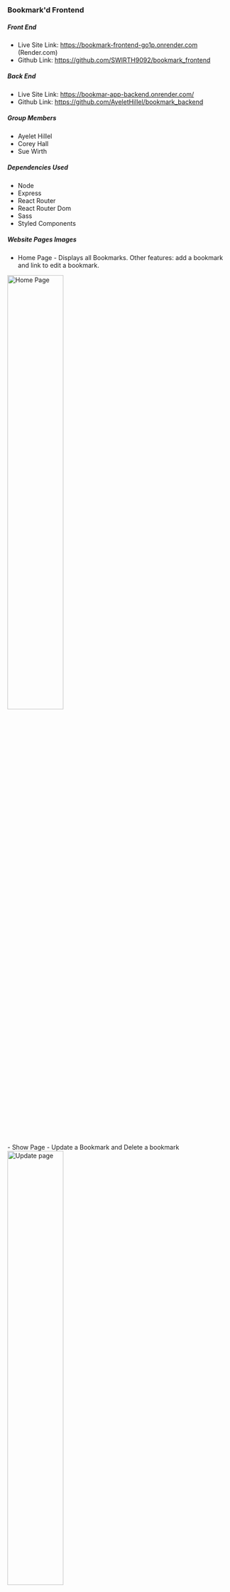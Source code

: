 ### Bookmark'd Frontend

##### Front End
- Live Site Link: https://bookmark-frontend-go1p.onrender.com  (Render.com)
- Github Link:  https://github.com/SWIRTH9092/bookmark_frontend

##### Back End
- Live Site Link:  https://bookmar-app-backend.onrender.com/
- Github Link:  https://github.com/AyeletHillel/bookmark_backend

##### Group Members
- Ayelet Hillel
- Corey Hall
- Sue Wirth

##### Dependencies Used
- Node
- Express
- React Router
- React Router Dom
- Sass
- Styled Components


##### Website Pages Images
- Home Page - Displays all Bookmarks.  Other features: add a bookmark and link to edit a bookmark.
<img src="https://i.imgur.com/2Dfcj2y.png" alt="Home Page" title="Home Page" width="50%"/>
<br>
- Show Page - Update a Bookmark and Delete a bookmark
<img src="https://i.imgur.com/2GgZrNG.png" alt="Update page" Title="Edit Page" width="50%"/>
<br>
- Responsive: Home Page. Displays all Bookmarks.  Other features: add a bookmark and link to edit a bookmark
<img src="https://i.imgur.com/0BtDaY9.png" alt="Home Page" title="Home Page" width="20%"/>"
<br>
- Show Page - Update a Bookmark and Delete a Bookmark
<img src="https://i.imgur.com/wggn9QR.png" alt="update Page" title="Component Tree" width="20%"/>

##### Component Tree
<img src="https://i.imgur.com/pU8trOA.jpg" alt="Front-end Component Tree" title="Component Tree" width="90%"/>

##### Trello Link   
<img src="https://i.imgur.com/oTH5TWj.jpg" alt="Trello" title="Trello Board" width="90%"/>

##### Component List
- createAction.js
- updateAction.js
- deleteAction.js
- Header.js
- indexLoader.js
- showLoader.js
- Index2.js
- Show.js
- App.js
- index.js
- router.js
- styles.scss
